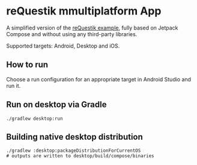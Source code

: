 # reQuestik mmultiplatform App

A simplified version of the [reQuestik example](https://localhost),
fully based on Jetpack Compose and without using any third-party libraries.

Supported targets: Android, Desktop and iOS.

## How to run

Choose a run configuration for an appropriate target in Android Studio and run it.

## Run on desktop via Gradle

`./gradlew desktop:run`

## Building native desktop distribution
```
./gradlew :desktop:packageDistributionForCurrentOS
# outputs are written to desktop/build/compose/binaries
```
